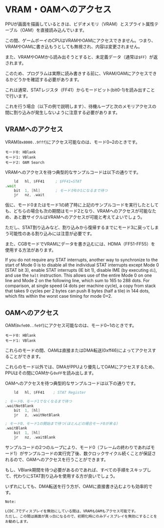 # VRAM・OAMへのアクセス

PPUが画面を描画しているときは、ビデオメモリ（VRAM）とスプライト属性テーブル（OAM）を直接読み込んでいます。

この間、ゲームボーイのCPUはVRAMやOAMにアクセスできません。つまり、VRAMやOAMに書き込もうとしても無視され、内容は変更されません。

また、VRAMやOAMから読み出そうとすると、未定義データ（通常は`$FF`）が返されます。

このため、プログラムは実際に読み書きする前に、VRAM/OAMにアクセスできるかどうかを確認する必要があります。

これは通常、STATレジスタ（FF41）からモードビット(bit0-1)を読み出すことで行います。

これを行う場合（以下の例で説明します）、待機ループと次のメモリアクセスの間に割り込みが発生しないように注意する必要があります。

## VRAMへのアクセス

VRAM(`0x8000..9fff`)にアクセス可能なのは、モード0~2のときです。

```
モード0: HBlank
モード1: VBlank
モード2: OAM Search
```

VRAMへのアクセスを待つ典型的なサンプルコードは以下の通りです。

```asm
    ld   hl, $FF41     ; $FF41=STAT
.wait
    bit  1, [hl]       ; モードが0か1になるまで待つ
    jr   nz, .wait
```

仮に、モード0またはモード1の終了時に上記のサンプルコードを実行したとしても、どちらの場合も次の期間はモード2となり、VRAMへのアクセスが可能なため、あと数サイクルはVRAMへのアクセスが可能と考えてよいでしょう。

ただし、STAT割り込みなど、割り込みから復帰するまでにモード3に戻ってしまう可能性のある割り込みには注意が必要です。

また、CGBモードでVRAMにデータを書き込むには、HDMA（FF51-FF55）を使用する方法があります。

If you do not require any STAT interrupts, another way to synchronize to the start of Mode 0 is to disable all the individual STAT interrupts except Mode 0 (STAT bit 3), enable STAT interrupts (IE bit 1), disable IME (by executing `di`), and use the `halt` instruction. This allows use of the entire Mode 0 on one line and Mode 2 on the following line, which sum to 165 to 288 dots. For comparison, at single speed (4 dots per machine cycle), a copy from stack that takes 9 cycles per 2 bytes can push 8 bytes (half a tile) in 144 dots, which fits within the worst case timing for mode 0+2.

## OAMへのアクセス

OAM(`0xfe00..fe9f`)にアクセス可能なのは、モード0~1のときです。

```
モード0: HBlank
モード1: VBlank
```

これらのモードの間、OAMは直接またはDMA転送(0xff46)によってアクセスすることができます。

これらのモード以外では、DMAがPPUより優先してOAMにアクセスするため、PPUはその間にOAMから`0xFF`を読み出します。

OAMへのアクセスを待つ典型的なサンプルコードは以下の通りです。

```asm
    ld   hl, $FF41    ; STAT Register

; モード0、モード1でなくなるまで待つ
.waitNotBlank
    bit  1, [hl]
    jr   z, .waitNotBlank

; モード0、モード1の開始まで待つ(ほとんどの場合モード0が来る)
.waitBlank
    bit  1, [hl]
    jr   nz, .waitBlank
```

サンプルコードの2つのループにより、モード0（フレームの終わりであればモード1）がサンプルコードの実行完了後、数クロックサイクル続くことが保証されるので、OAMへのアクセスを行うことができます。

もし、VBlank期間を待つ必要があるのであれば、すべての手順をスキップして、代わりにSTAT割り込みを使用する方が良いでしょう。

いずれにしても、DMA転送を行う方が、OAMに直接書き込むよりも効率的です。

```
Note:

LCDC.7でディスプレイを無効にしている間は、VRAMもOAMもアクセス可能です。  
ただし、この間は画面が真っ白になるので、初期化時にのみディスプレイを無効にすることをお勧めします。
```


